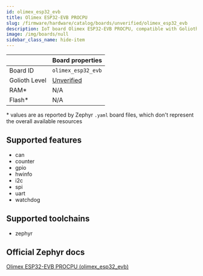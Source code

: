 ```yaml
---
id: olimex_esp32_evb
title: Olimex ESP32-EVB PROCPU
slug: /firmware/hardware/catalog/boards/unverified/olimex_esp32_evb
description: IoT board Olimex ESP32-EVB PROCPU, compatible with Golioth at unverified level.
image: /img/boards/null
sidebar_class_name: hide-item
---
```


[//]: # (This is an auto-generated file, do not edit! Changes to it will be lost upon re-generation)



|                | Board properties     |
| -------------  | -------------------- |
| Board ID       | `olimex_esp32_evb` |
| Golioth Level  | [Unverified](/firmware/hardware#unverified-boards) |
| RAM*           | N/A |
| Flash*         | N/A |

\* values are as reported by Zephyr `.yaml` board files, which don't represent the overall available resources



## Supported features

* can
* counter
* gpio
* hwinfo
* i2c
* spi
* uart
* watchdog

## Supported toolchains

* zephyr

## Official Zephyr docs

[Olimex ESP32-EVB PROCPU (olimex_esp32_evb)](https://docs.zephyrproject.org/latest/boards/olimex/olimex_esp32_evb/doc/index.html)
